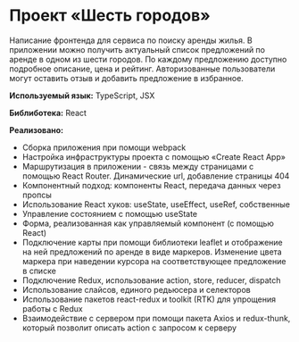 # Проект «Шесть городов»
Написание фронтенда для сервиса по поиску аренды жилья. В приложении можно получить актуальный список предложений по аренде в одном из шести городов. По каждому предложению доступно подробное описание, цена и рейтинг. Авторизованные пользователи могут оставить отзыв и добавить предложение в избранное.

**Используемый язык:** TypeScript, JSX

**Библиботека:** React

**Реализовано:**
- Сборка приложения при помощи webpack
- Настройка инфраструктуры проекта с помощью «Create React App»
- Маршрутизация в приложении - связь между страницами с помощью React Router. Динамические url, добавление страницы 404
- Компонентный подход: компоненты React, передача данных через пропсы
- Использование React хуков: useState, useEffect, useRef, собственные
- Управление состоянием с помощью useState
- Форма, реализованная как управляемый компонент (с помощью React)
- Подключение карты при помощи библиотеки leaflet и отображение на ней предложений по аренде в виде маркеров. Изменение цвета маркера при наведении курсора на соответствующее предложение в списке
- Подключение Redux, использование action, store, reducer, dispatch
- Использование слайсов, единого редьюсера и селекторов
- Использование пакетов react-redux и toolkit (RTK) для упрощения работы с Redux
- Взаимодействие с сервером при помощи пакета Axios и redux-thunk, который позволит описать action с запросом к серверу
